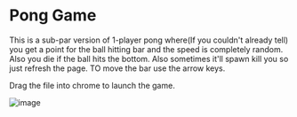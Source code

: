 # Pong Game

This is a sub-par version of 1-player pong where(If you couldn't already tell) you get a point for the ball hitting bar and the speed is completely random. Also you die if the ball hits the bottom. Also sometimes it'll spawn kill you so just refresh the page. TO move the bar use the arrow keys.

Drag the file into chrome to launch the game.

![image](https://github.com/neeravnarasani/pong/assets/140281876/290453a3-6223-42e8-b7db-470cdaab814c)

